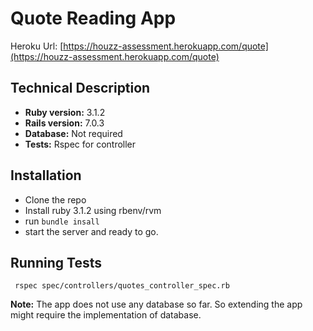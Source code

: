# Quote Reading App
Heroku Url: [https://houzz-assessment.herokuapp.com/quote](https://houzz-assessment.herokuapp.com/quote)

## Technical Description
* **Ruby version:** 3.1.2
* **Rails version:** 7.0.3
* **Database:** Not required
* **Tests:** Rspec for controller

## Installation
* Clone the repo
* Install ruby 3.1.2 using rbenv/rvm
* run ```bundle insall```
* start the server and ready to go. 
## Running Tests
```
 rspec spec/controllers/quotes_controller_spec.rb  
 ```

 **Note:** The app does not use any database so far. So extending the app might require the implementation of database. 

